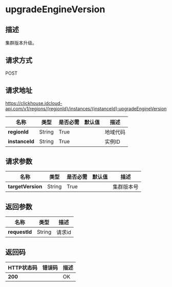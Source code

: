 # upgradeEngineVersion


## 描述
集群版本升级。

## 请求方式
POST

## 请求地址
https://clickhouse.jdcloud-api.com/v1/regions/{regionId}/instances/{instanceId}:upgradeEngineVersion

|名称|类型|是否必需|默认值|描述|
|---|---|---|---|---|
|**regionId**|String|True| |地域代码|
|**instanceId**|String|True| |实例ID|

## 请求参数
|名称|类型|是否必需|默认值|描述|
|---|---|---|---|---|
|**targetVersion**|String|True| |集群版本号|


## 返回参数
|名称|类型|描述|
|---|---|---|
|**requestId**|String|请求id|


## 返回码
|HTTP状态码|错误码|描述|
|---|---|---|
|**200**||OK|
